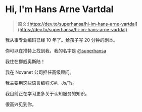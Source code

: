 # Hi, I'm Hans Arne Vartdal

> 原文:[https://dev.to/superhansa/hi-im-hans-arne-vartdal](https://dev.to/superhansa/hi-im-hans-arne-vartdal)

我从事专业编码已经 10 年了。给孩子写 20 分钟的剧本。

你可以在推特上找到我，我的名字是 [@superhansa](https://twitter.com/superhansa)

我住在挪威奥斯陆！

我在 Novanet 公司担任高级顾问。

我主要用这些语言编程:C#、Js/Ts。

我目前正在学习更多关于认知服务的知识。

很高兴见到你。